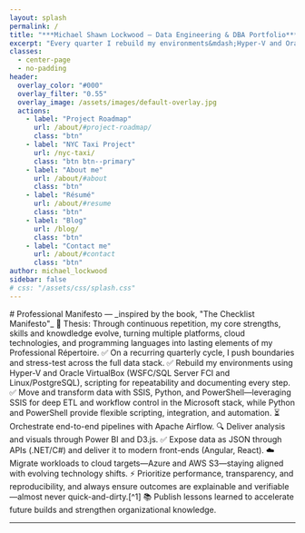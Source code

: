 ```yaml
---
layout: splash
permalink: /
title: "***Michael Shawn Lockwood — Data Engineering & DBA Portfolio***"
excerpt: "Every quarter I rebuild my environments&mdash;Hyper-V and Oracle VirtualBox VMs&mdash;Windows Server and openSuSE-Leap&mdash;and retest the boundaries I reached in the prior quarter&mdash;full technology stacks, data lineage, and development cycles&mdash;ensuring that my skills and knowledge evolve, solutions stay explainable, reproducible, and fully prepared to meet the challenges of today's business needs. _GitHub Pages is where I document everything._"
classes:
  - center-page
  - no-padding
header:
  overlay_color: "#000"
  overlay_filter: "0.55"
  overlay_image: /assets/images/default-overlay.jpg
  actions:
    - label: "Project Roadmap"
      url: /about/#project-roadmap/
      class: "btn"
    - label: "NYC Taxi Project"
      url: /nyc-taxi/
      class: "btn btn--primary"
    - label: "About me"
      url: /about/#about
      class: "btn"
    - label: "Résumé"
      url: /about/#resume
      class: "btn"
    - label: "Blog"
      url: /blog/
      class: "btn"
    - label: "Contact me"
      url: /about/#contact
      class: "btn"
author: michael_lockwood
sidebar: false
# css: "/assets/css/splash.css"
---
```


<div class="manifesto-card" markdown="1">
# Professional Manifesto  
&mdash; _inspired by the book, "The Checklist Manifesto"_  
🎯 Thesis: Through continuous repetition, my core strengths, skills and knowdledge evolve, turning multiple platforms, cloud technologies, and programming languages into lasting elements of my Professional Répertoire.  
✅ On a recurring quarterly cycle, I push boundaries and stress-test across the full data stack.  
✅ Rebuild my environments using Hyper-V and Oracle VirtualBox (WSFC/SQL Server FCI and Linux/PostgreSQL), scripting for repeatability and documenting every step.  
✅ Move and transform data with SSIS, Python, and PowerShell—leveraging SSIS for deep ETL and workflow control in the Microsoft stack, while Python and PowerShell provide flexible scripting, integration, and automation.  
⏳ Orchestrate end-to-end pipelines with Apache Airflow.  
🔍 Deliver analysis and visuals through Power BI and D3.js.  
✅ Expose data as JSON through APIs (.NET/C#) and deliver it to modern front-ends (Angular, React).  
☁️ Migrate workloads to cloud targets—Azure and AWS S3—staying aligned with evolving technology shifts.  
⚡ Prioritize performance, transparency, and reproducibility, and always ensure outcomes are explainable and verifiable—almost never quick-and-dirty.[^1]  
📚 Publish lessons learned to accelerate future builds and strengthen organizational knowledge.

[^1]: In DevOps and production work, urgent business needs sometimes require quick fixes. The key is to recognize these as exceptions, document them, and follow up with proper regression and stress testing so long-term quality isn’t compromised.  
</div>

---

